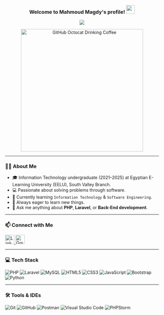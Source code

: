 
<h3 align="center">
  Welcome to Mahmoud Magdy's profile!
  <img src="https://media.giphy.com/media/hvRJCLFzcasrR4ia7z/giphy.gif" width="28">
</h3>

<p align="center">
  <a href="https://github.com/DenverCoder1/readme-typing-svg">
    <img src="https://readme-typing-svg.herokuapp.com?lines=Back-end%20Developer;Always%20learning%20new%20things&center=true&width=440&height=45&color=f75c7e&vCenter=true&size=22">
  </a>
</p>


<div align="center">
  <img src="https://raw.githubusercontent.com/engsahaly/engsahaly/main/code.gif" alt="GitHub Octocat Drinking Coffee" height="400">
</div>

---

### 👨‍🎓 About Me

- 🎓 Information Technology undergraduate (2021–2025) at Egyptian E-Learning University (EELU), South Valley Branch.
- 💻 Passionate about solving problems through software.
- 🔭 Currently learning `Information Technology` & `Software Engineering`.
- 🧠 Always eager to learn new things.
- 💬 Ask me anything about **PHP**, **Laravel**, or **Back-End development**.

---

### 📫 Connect with Me

<p align="left">
  <a href="https://www.linkedin.com/in/mahmoud-magdy-536b78231/" target="_blank">
    <img width="30" height="30" src="https://img.icons8.com/fluency/30/linkedin.png" alt="LinkedIn"/>
  </a>
  <a href="mailto:mahmoud30204050@gmail.com" target="_blank">
    <img width="30" height="30" src="https://img.icons8.com/color/30/gmail-new.png" alt="Gmail"/>
  </a>
</p>

---

### 💻 Tech Stack

![PHP](https://img.shields.io/badge/-PHP-05122A?style=flat&logo=php)
![Laravel](https://img.shields.io/badge/-Laravel-05122A?style=flat&logo=laravel&logoColor=FF2D20)
![MySQL](https://img.shields.io/badge/-MySQL-05122A?style=flat&logo=mysql)
![HTML5](https://img.shields.io/badge/-HTML5-05122A?style=flat&logo=html5&logoColor=E34F26)
![CSS3](https://img.shields.io/badge/-CSS3-05122A?style=flat&logo=css3&logoColor=1572B6)
![JavaScript](https://img.shields.io/badge/-JavaScript-05122A?style=flat&logo=javascript)
![Bootstrap](https://img.shields.io/badge/-Bootstrap-05122A?style=flat&logo=bootstrap&logoColor=7952B3)
![Python](https://img.shields.io/badge/-Python-05122A?style=flat&logo=python)

---

### 🛠 Tools & IDEs

![Git](https://img.shields.io/badge/-Git-05122A?style=flat&logo=git)
![GitHub](https://img.shields.io/badge/-GitHub-05122A?style=flat&logo=github)
![Postman](https://img.shields.io/badge/-Postman-05122A?style=flat&logo=postman)
![Visual Studio Code](https://img.shields.io/badge/-VS%20Code-05122A?style=flat&logo=visual-studio-code&logoColor=007ACC)
![PHPStorm](https://img.shields.io/badge/-PHPStorm-05122A?style=flat&logo=phpstorm)

